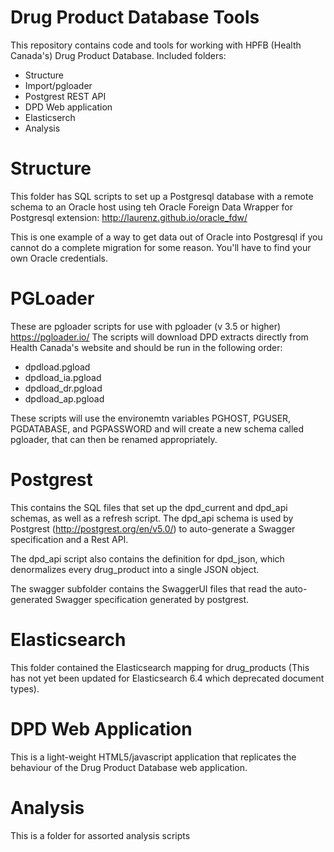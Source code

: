 # Drug Product Database Tools

This repository contains code and tools for working with HPFB (Health Canada's) Drug Product Database. Included folders:

* Structure 
* Import/pgloader
* Postgrest REST API
* DPD Web application
* Elasticserch
* Analysis

# Structure

This folder has SQL scripts to set up a Postgresql database with a remote schema to an Oracle host using teh Oracle Foreign Data Wrapper for Postgresql extension: http://laurenz.github.io/oracle_fdw/

This is one example of a way to get data out of Oracle into Postgresql if you cannot do a complete migration for some reason. You'll have to find your own Oracle credentials.

# PGLoader

These are pgloader scripts for use with pgloader (v 3.5 or higher) https://pgloader.io/
The scripts will download DPD extracts directly from Health Canada's website and should be run in the following order:

* dpdload.pgload
* dpdload_ia.pgload
* dpdload_dr.pgload
* dpdload_ap.pgload

These scripts will use the environemtn variables PGHOST, PGUSER, PGDATABASE, and PGPASSWORD and will create a new schema called pgloader, that can then be renamed appropriately.

# Postgrest

This contains the SQL files that set up the dpd_current and dpd_api schemas, as well as a refresh script. The dpd_api schema is used by Postgrest (http://postgrest.org/en/v5.0/) to auto-generate a Swagger specification and a Rest API.

The dpd_api script also contains the definition for dpd_json, which denormalizes every drug_product into a single JSON object. 

The swagger subfolder contains the SwaggerUI files that read the auto-generated Swagger specification generated by postgrest.

# Elasticsearch

This folder contained the Elasticsearch mapping for drug_products (This has not yet been updated for Elasticsearch 6.4 which deprecated document types).

# DPD Web Application

This is a light-weight HTML5/javascript application that replicates the behaviour of the Drug Product Database web application. 

# Analysis

This is a folder for assorted analysis scripts 